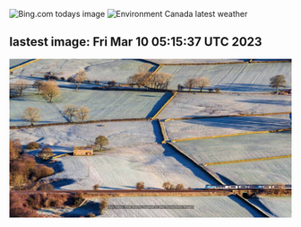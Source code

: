 ![Bing.com todays image](https://github.com/forwardcomputers/forwardcomputers.github.io/workflows/Bing%20Image/badge.svg)
![Environment Canada latest weather](https://github.com/forwardcomputers/forwardcomputers.github.io/workflows/EC%20Weather/badge.svg)
## lastest image: Fri Mar 10 05:15:37 UTC 2023
![](images/today.jpg)
